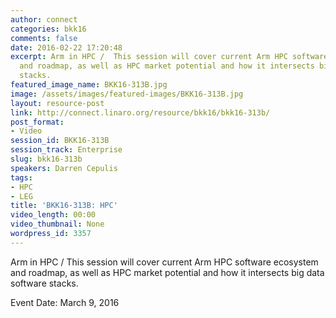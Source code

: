 ```yaml
---
author: connect
categories: bkk16
comments: false
date: 2016-02-22 17:20:48
excerpt: Arm in HPC /  This session will cover current Arm HPC software ecosystem
  and roadmap, as well as HPC market potential and how it intersects big data software
  stacks.
featured_image_name: BKK16-313B.jpg
image: /assets/images/featured-images/BKK16-313B.jpg
layout: resource-post
link: http://connect.linaro.org/resource/bkk16/bkk16-313b/
post_format:
- Video
session_id: BKK16-313B
session_track: Enterprise
slug: bkk16-313b
speakers: Darren Cepulis
tags:
- HPC
- LEG
title: 'BKK16-313B: HPC'
video_length: 00:00
video_thumbnail: None
wordpress_id: 3357
---
```


Arm in HPC /  This session will cover current Arm HPC software ecosystem and roadmap, as well as HPC market potential and how it intersects big data software stacks.

Event Date: March 9, 2016